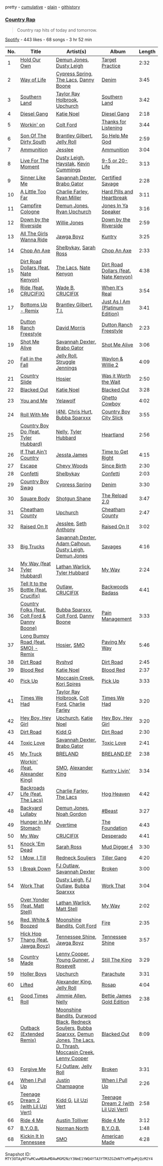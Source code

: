 pretty - [cumulative](/playlists/cumulative/37i9dQZF1DWXbiccytJ5L7.md) - [plain](/playlists/plain/37i9dQZF1DWXbiccytJ5L7) - [githistory](https://github.githistory.xyz/mackorone/spotify-playlist-archive/blob/main/playlists/plain/37i9dQZF1DWXbiccytJ5L7)

### [Country Rap](https://open.spotify.com/playlist/37i9dQZF1DWXbiccytJ5L7)

> Country rap hits of today and tomorrow.

[Spotify](https://open.spotify.com/user/spotify) - 443 likes - 68 songs - 3 hr 52 min

| No. | Title | Artist(s) | Album | Length |
|---|---|---|---|---|
| 1 | [Hold Our Own](https://open.spotify.com/track/1AEylK0tRkpw4dKE1pyhyd) | [Demun Jones](https://open.spotify.com/artist/1LkLu8Wywk1qLvWUYAQiZR), [Dusty Leigh](https://open.spotify.com/artist/78n0vEA36pwCD6Vzzg7Ynr) | [Target Practice](https://open.spotify.com/album/4UXqLULHYCflnysccRMF5L) | 2:32 |
| 2 | [Way of Life](https://open.spotify.com/track/772E0ETHUfEwT5gJJOXW0C) | [Cypress Spring](https://open.spotify.com/artist/23PFGrmuqJvklNT9ikqXaC), [The Lacs](https://open.spotify.com/artist/23OFz99wX0NDBBwrxthLWU), [Danny Boone](https://open.spotify.com/artist/6hbruWbLY9C6Id2335jVF8) | [Denim](https://open.spotify.com/album/577oexFxcnZcntdo1TBIjo) | 3:45 |
| 3 | [Southern Land](https://open.spotify.com/track/2bX3Cb6QE8OetYBwJKnd0o) | [Taylor Ray Holbrook](https://open.spotify.com/artist/58nB2Z6IiDdTUTwHYw56xI), [Upchurch](https://open.spotify.com/artist/2pSObt5Fk8izuX8ZfI3jRn) | [Southern Land](https://open.spotify.com/album/06O3dxp8QBUjimf94haj4q) | 3:42 |
| 4 | [Diesel Gang](https://open.spotify.com/track/4PAOoxMolPJnNqkUDmGI4r) | [Katie Noel](https://open.spotify.com/artist/4nreGSB7QWCSeYWKpcz3pt) | [Diesel Gang](https://open.spotify.com/album/5nF2qDdVwzg2rAfxVygEtb) | 2:18 |
| 5 | [Workin' on](https://open.spotify.com/track/5kSPD3rOo2hGYVwheIxpv8) | [Colt Ford](https://open.spotify.com/artist/0OpWIlokQeE7BNQMhuu2Nx) | [Thanks for Listening](https://open.spotify.com/album/3WtqSu0KlVlyDURmFqBjdY) | 3:44 |
| 6 | [Son Of The Dirty South](https://open.spotify.com/track/6WaPKTy7RYb21gs8PasOPL) | [Brantley Gilbert](https://open.spotify.com/artist/5q8HGNo0BjLWaTAhRtbwxa), [Jelly Roll](https://open.spotify.com/artist/19k8AgwwTSxeaxkOuCQEJs) | [So Help Me God](https://open.spotify.com/album/01WU13PMkMohKI8mHJJ0DL) | 2:59 |
| 7 | [Ammunition](https://open.spotify.com/track/5z4lIzved0Jy9AJcwb44uS) | [Jesslee](https://open.spotify.com/artist/7Bve7xtrpHJaFvwn4XIJV1) | [Ammunition](https://open.spotify.com/album/5lTeytt3nJN1hz8bZAiegJ) | 3:04 |
| 8 | [Live For The Moment](https://open.spotify.com/track/6bxDIFhdLKpeyGo0PBIz4w) | [Dusty Leigh](https://open.spotify.com/artist/78n0vEA36pwCD6Vzzg7Ynr), [Haystak](https://open.spotify.com/artist/1Cv4OTcRrMvpUqKQftW88M), [Kevin Cummings](https://open.spotify.com/artist/5CreTojV18Ps5Bl4AOn5Nh) | [9\-5 or 20\-Life](https://open.spotify.com/album/4Zk61choxayZFVg3qIk7DL) | 3:13 |
| 9 | [Sinner Like Me](https://open.spotify.com/track/01sSGVKLUffTpikbdvjEwl) | [Savannah Dexter](https://open.spotify.com/artist/1e2nwjPRhYpmY7m906NFwz), [Brabo Gator](https://open.spotify.com/artist/65Hl3kqIp39UAQcG4FgSHN) | [Certified Savage](https://open.spotify.com/album/0bM7pyWrF2NRJmqppf09hY) | 2:28 |
| 10 | [A Little Too Far](https://open.spotify.com/track/0IYTStpc8Iux9ImzTQvlFu) | [Charlie Farley](https://open.spotify.com/artist/7c9KnWYDsZgK8k5QiCi9wk), [Ryan Miller](https://open.spotify.com/artist/7vzjsRPzEhuj0RtYS3M2jG) | [Hard Pills and Heartbreak](https://open.spotify.com/album/6IkkW1NUKXt8uumIfLHSv2) | 3:11 |
| 11 | [Campfire Cologne](https://open.spotify.com/track/1fslCOmxtyPvE55p3KVTWY) | [Demun Jones](https://open.spotify.com/artist/1LkLu8Wywk1qLvWUYAQiZR), [Ryan Upchurch](https://open.spotify.com/artist/2TQ2YAxUktGmAJkUyQJMBa) | [Jones In Ya Speaker](https://open.spotify.com/album/0CehH8vI5ZodVx7U88ArOk) | 3:16 |
| 12 | [Down by the Riverside](https://open.spotify.com/track/1p5VeCCFyeafMMDaXak10E) | [Willie Jones](https://open.spotify.com/artist/5OCZWZ399lBKgxBxE8cjRM) | [Down by the Riverside](https://open.spotify.com/album/5XeC1lvfqfIs80BoY3qzpC) | 2:59 |
| 13 | [All The Girls Wanna Ride](https://open.spotify.com/track/4u4JqBap9AgXwHMH90pKTl) | [Jawga Boyz](https://open.spotify.com/artist/4rfTlSG4QNPCdjo57jAmMW) | [Kuntry](https://open.spotify.com/album/6EquuFDUflWCLiB6Rc6dsE) | 3:25 |
| 14 | [Chop An Axe](https://open.spotify.com/track/7GtRhC9Akk38hpP1aiyfr6) | [Shelbykay](https://open.spotify.com/artist/6VlMPSbIYyHng6Xx1JmnXD), [Sarah Ross](https://open.spotify.com/artist/6BHFfCwwWCOGRNSZAxNvrk) | [Chop An Axe](https://open.spotify.com/album/7xF5E4uHp1lOUXJFdTcBrb) | 2:33 |
| 15 | [Dirt Road Dollars \(feat\. Nate Kenyon\)](https://open.spotify.com/track/2gzZn5WD5Tb2uOLDw41eGi) | [The Lacs](https://open.spotify.com/artist/23OFz99wX0NDBBwrxthLWU), [Nate Kenyon](https://open.spotify.com/artist/18uDt2CmzLwhbVUORHE6x4) | [Dirt Road Dollars \(feat\. Nate Kenyon\)](https://open.spotify.com/album/4HFhm6f269FUupuUAyFmDr) | 4:38 |
| 16 | [Ride \(feat\. CRUCIFIX\)](https://open.spotify.com/track/0nyA6JFmmF1d1WBb5OHolX) | [Wade B](https://open.spotify.com/artist/6SRngj3jZv4ZH2HDHWMrdQ), [CRUCIFIX](https://open.spotify.com/artist/3TZlqrpMAxc0nR7jKggeyh) | [When It's Real](https://open.spotify.com/album/2Bit7fuwbKJr2BG4b8nPUy) | 3:54 |
| 17 | [Bottoms Up \- Remix](https://open.spotify.com/track/6hbwFerDj55bMGZZvcInze) | [Brantley Gilbert](https://open.spotify.com/artist/5q8HGNo0BjLWaTAhRtbwxa), [T.I.](https://open.spotify.com/artist/4OBJLual30L7gRl5UkeRcT) | [Just As I Am \(Platinum Edition\)](https://open.spotify.com/album/5kdGRd8zK6m135zrjwG6il) | 3:41 |
| 18 | [Dutton Ranch Freestyle](https://open.spotify.com/track/5GUBtgwJqu5YYRlH9UmsEh) | [David Morris](https://open.spotify.com/artist/23Pb3oXBOQj9WEziS6laUW) | [Dutton Ranch Freestyle](https://open.spotify.com/album/12ucndqZaX2jUTEGxWMjDk) | 2:23 |
| 19 | [Shot Me Alive](https://open.spotify.com/track/0p4i3IVz9DMiSs2yq4LiQP) | [Savannah Dexter](https://open.spotify.com/artist/1e2nwjPRhYpmY7m906NFwz), [Brabo Gator](https://open.spotify.com/artist/65Hl3kqIp39UAQcG4FgSHN) | [Shot Me Alive](https://open.spotify.com/album/0JeH0Zusi2x59hwWik9Za9) | 3:06 |
| 20 | [Fall in the Fall](https://open.spotify.com/track/6bXSfLBuqFQtVHNLxXbqbk) | [Jelly Roll](https://open.spotify.com/artist/19k8AgwwTSxeaxkOuCQEJs), [Struggle Jennings](https://open.spotify.com/artist/7HnPsSFnXUJ8XiHt1UuQ23) | [Waylon & Willie 2](https://open.spotify.com/album/4o9I622N2dNhGOiaHqjwad) | 4:09 |
| 21 | [Country Slide](https://open.spotify.com/track/2WbgJl4hnuimyrJHYEOCz4) | [Hosier](https://open.spotify.com/artist/1ZyPVE0wXLVuEGEYpoFx22) | [Was it Worth the Wait](https://open.spotify.com/album/058BIgTkc6mY12RGU1ylfm) | 2:50 |
| 22 | [Blacked Out](https://open.spotify.com/track/5ImqyYZ3zgraskdflX6Cdc) | [Katie Noel](https://open.spotify.com/artist/4nreGSB7QWCSeYWKpcz3pt) | [Blacked Out](https://open.spotify.com/album/3Hi7EH9ZBJCzH8dLll20A6) | 3:28 |
| 23 | [You and Me](https://open.spotify.com/track/53QA7j4pHWAtbE3D0Glh7Q) | [Yelawolf](https://open.spotify.com/artist/68DWke2VjdDmA75aJX5C57) | [Ghetto Cowboy](https://open.spotify.com/album/2dTnaecImWLJOMrJgF5HAt) | 4:02 |
| 24 | [Roll With Me](https://open.spotify.com/track/1A8bSRTIaWjOjtt1y8gmZO) | [I4NI](https://open.spotify.com/artist/3zLyy1Z82ukEfGVOsOB2Io), [Chris Hurt](https://open.spotify.com/artist/6cOsEsSXiTvTRciYa0nol2), [Bubba Sparxxx](https://open.spotify.com/artist/3RPYHNSwe3w0mtfJwKIN9P) | [Country Boy City Slick](https://open.spotify.com/album/58rS611GRSt8OEG1Wb1fRu) | 3:55 |
| 25 | [Country Boy Do \(feat\. Tyler Hubbard\)](https://open.spotify.com/track/24MH7MzHl5XAYlmMdn85CF) | [Nelly](https://open.spotify.com/artist/2gBjLmx6zQnFGQJCAQpRgw), [Tyler Hubbard](https://open.spotify.com/artist/3BEV5FcxOtkQJ7lLRKMh3V) | [Heartland](https://open.spotify.com/album/1a7BlXLCqjTxQh6X8L9JBL) | 2:56 |
| 26 | [If That Ain't Country](https://open.spotify.com/track/2bWaQyC68Bt7FSXCACY2aN) | [Jessta James](https://open.spotify.com/artist/35Gl3ugDwfqKvwOrlHcQqK) | [Time to Get Right](https://open.spotify.com/album/5DULWTKKsU4R7aXFOfo3OB) | 4:15 |
| 27 | [Escape](https://open.spotify.com/track/3dqB7rcjQOck6MbWfV4Nhd) | [Chevy Woods](https://open.spotify.com/artist/6hSbppor1AmH9RGzyxOcGT) | [Since Birth](https://open.spotify.com/album/00TQLFYMVs0VjBsHLiASzh) | 2:30 |
| 28 | [Confetti](https://open.spotify.com/track/3YP3VB9FEdbAzoC9RZ5frW) | [Shelbykay](https://open.spotify.com/artist/6VlMPSbIYyHng6Xx1JmnXD) | [Confetti](https://open.spotify.com/album/57UcRsgqFNbrjUa1iDmAbv) | 2:03 |
| 29 | [Country Boy Swag](https://open.spotify.com/track/6c0IDzUOmZnDJOiHFu7q4F) | [Cypress Spring](https://open.spotify.com/artist/23PFGrmuqJvklNT9ikqXaC) | [Denim](https://open.spotify.com/album/577oexFxcnZcntdo1TBIjo) | 3:30 |
| 30 | [Square Body](https://open.spotify.com/track/4O5q0TmgkMxvf7ksLINGCW) | [Shotgun Shane](https://open.spotify.com/artist/0t4OC45mZTJBIjcIJmu4xw) | [The Reload 2.0](https://open.spotify.com/album/1vqjfnMlzdUQ3TaVLD7Rsk) | 3:47 |
| 31 | [Cheatham County](https://open.spotify.com/track/29ad3oJC56R3hFO9XKSDgb) | [Upchurch](https://open.spotify.com/artist/2pSObt5Fk8izuX8ZfI3jRn) | [Cheatham County](https://open.spotify.com/album/0gN8RBGUyEGmhUNDT98vG4) | 2:47 |
| 32 | [Raised On It](https://open.spotify.com/track/5A9yQ6iMNyWomSolE0Txme) | [Jesslee](https://open.spotify.com/artist/7Bve7xtrpHJaFvwn4XIJV1), [Seth Anthony](https://open.spotify.com/artist/69fyBUeaP6u5zUKxhJi2wo) | [Raised On It](https://open.spotify.com/album/5cege1fUUvELehDKVy8kF3) | 3:02 |
| 33 | [Big Trucks](https://open.spotify.com/track/5ooRDQU9vc9x0c7mO1Exw1) | [Savannah Dexter](https://open.spotify.com/artist/1e2nwjPRhYpmY7m906NFwz), [Adam Calhoun](https://open.spotify.com/artist/4fZ8AuVP6Y8mLmCoybfKpC), [Dusty Leigh](https://open.spotify.com/artist/78n0vEA36pwCD6Vzzg7Ynr), [Demun Jones](https://open.spotify.com/artist/1LkLu8Wywk1qLvWUYAQiZR) | [Savages](https://open.spotify.com/album/6C2HnjRUd6azJaiawibKUP) | 4:16 |
| 34 | [My Way \(feat Tyler Hubbard\)](https://open.spotify.com/track/3qppdX325WO677KrczGZrv) | [Lathan Warlick](https://open.spotify.com/artist/6Wg68vsyRjVt7TRJsWNWSP), [Tyler Hubbard](https://open.spotify.com/artist/3BEV5FcxOtkQJ7lLRKMh3V) | [My Way](https://open.spotify.com/album/42rGSwtLPemPlWDWNWLKym) | 2:24 |
| 35 | [Tell It to the Bottle \(feat\. Crucifix\)](https://open.spotify.com/track/5fk1AIw7aq6KrFiVw9cLXP) | [Outlaw](https://open.spotify.com/artist/2pJGajElsjl8qbfsd17uED), [CRUCIFIX](https://open.spotify.com/artist/3TZlqrpMAxc0nR7jKggeyh) | [Backwoods Badass](https://open.spotify.com/album/2qR2tuNdy15hqhhP7BUCh9) | 4:41 |
| 36 | [Country Folks \(feat\. Colt Ford & Danny Boone\)](https://open.spotify.com/track/1BsvAobGiVCaqRAixv22CW) | [Bubba Sparxxx](https://open.spotify.com/artist/3RPYHNSwe3w0mtfJwKIN9P), [Colt Ford](https://open.spotify.com/artist/0OpWIlokQeE7BNQMhuu2Nx), [Danny Boone](https://open.spotify.com/artist/6hbruWbLY9C6Id2335jVF8) | [Pain Management](https://open.spotify.com/album/0q3foQ56tQjePzX6SXCdTK) | 3:33 |
| 37 | [Long Bumpy Road \(feat\. SMO\) \- Remix](https://open.spotify.com/track/7mHQvybBKPU8U2q1WVhj0j) | [Hosier](https://open.spotify.com/artist/1ZyPVE0wXLVuEGEYpoFx22), [SMO](https://open.spotify.com/artist/06zS0fTnfMX9Bg3UTfKbD9) | [Paving My Way](https://open.spotify.com/album/6XgqbPax3lypTi5EikNsMA) | 5:46 |
| 38 | [Dirt Road](https://open.spotify.com/track/2QmpdwkRlSABLeVCIE3o8r) | [Rvshvd](https://open.spotify.com/artist/4YTk2H7LWeoCgdoQ5umieQ) | [Dirt Road](https://open.spotify.com/album/4TZ5hONwJtP0pYCkIzb7Zo) | 2:45 |
| 39 | [Blood Red](https://open.spotify.com/track/2Sg4k2Y2N2Ju0YZzCc81VN) | [Katie Noel](https://open.spotify.com/artist/4nreGSB7QWCSeYWKpcz3pt) | [Blood Red](https://open.spotify.com/album/3a70N0bVBOpzQfnaMOU3Gk) | 2:37 |
| 40 | [Pick Up](https://open.spotify.com/track/2lNRmLIgGeLvXbG2Pb1uss) | [Moccasin Creek](https://open.spotify.com/artist/0NbK6zi0udNSXMzL7Ekq5T), [Kori Spires](https://open.spotify.com/artist/6avl0QvhBIoRg4lbJJtw39) | [Pick Up](https://open.spotify.com/album/1mmL1c08dZxlB7SJRX0f8D) | 3:33 |
| 41 | [Times We Had](https://open.spotify.com/track/07BnMSbUANs8DDRZ1HDoy8) | [Taylor Ray Holbrook](https://open.spotify.com/artist/58nB2Z6IiDdTUTwHYw56xI), [Colt Ford](https://open.spotify.com/artist/0OpWIlokQeE7BNQMhuu2Nx), [Charlie Farley](https://open.spotify.com/artist/7c9KnWYDsZgK8k5QiCi9wk) | [Times We Had](https://open.spotify.com/album/2MOK1PsjU663gPeJi0IK1N) | 3:20 |
| 42 | [Hey Boy, Hey Girl](https://open.spotify.com/track/47f6eZgviwSZciXGv2iWYg) | [Upchurch](https://open.spotify.com/artist/2pSObt5Fk8izuX8ZfI3jRn), [Katie Noel](https://open.spotify.com/artist/4nreGSB7QWCSeYWKpcz3pt) | [Hey Boy, Hey Girl](https://open.spotify.com/album/4YemyQre4YNNvLLM3huRrN) | 3:20 |
| 43 | [Dirt Road](https://open.spotify.com/track/24LyKCgvEia1eAPUbuISlk) | [Kidd G](https://open.spotify.com/artist/5edcHuf8pWH3I00WTorajM) | [Dirt Road](https://open.spotify.com/album/2rVX2YE6zvgkTVsWmk7OP5) | 2:30 |
| 44 | [Toxic Love](https://open.spotify.com/track/3jrVt9JiLZOylwndgKTqJV) | [Savannah Dexter](https://open.spotify.com/artist/1e2nwjPRhYpmY7m906NFwz), [Brabo Gator](https://open.spotify.com/artist/65Hl3kqIp39UAQcG4FgSHN) | [Toxic Love](https://open.spotify.com/album/4sncnWAHqc5gDwPfYa1G5o) | 2:41 |
| 45 | [My Truck](https://open.spotify.com/track/6jGyDvL1Rf4XfwTb25o1HN) | [BRELAND](https://open.spotify.com/artist/0C86lmpnwiyLDUiyo4d0P1) | [BRELAND EP](https://open.spotify.com/album/61oSbcEqPRT4bTnP4YCQvt) | 2:38 |
| 46 | [Workin' \(feat\. Alexander King\)](https://open.spotify.com/track/4fkUsaC0dJfHp5N1kIrZlr) | [SMO](https://open.spotify.com/artist/06zS0fTnfMX9Bg3UTfKbD9), [Alexander King](https://open.spotify.com/artist/5hvNjGBoEkn4ENKwDvtouW) | [Kuntry Livin'](https://open.spotify.com/album/1vLTwC9j9fDAwPt6mqkUi0) | 3:34 |
| 47 | [Backroads Life \(feat\. The Lacs\)](https://open.spotify.com/track/75RsCkcyXJvc26HmmwKhlu) | [Charlie Farley](https://open.spotify.com/artist/7c9KnWYDsZgK8k5QiCi9wk), [The Lacs](https://open.spotify.com/artist/23OFz99wX0NDBBwrxthLWU) | [Hog Heaven](https://open.spotify.com/album/4d6JJcqCvlw4XBT5c3gbAf) | 4:42 |
| 48 | [Backyard Lullaby](https://open.spotify.com/track/3A1DKJEl8D6tRmr4Fnssz0) | [Demun Jones](https://open.spotify.com/artist/1LkLu8Wywk1qLvWUYAQiZR), [Noah Gordon](https://open.spotify.com/artist/3SgE8veHiqVK2xezARDQPH) | [\#Beast](https://open.spotify.com/album/4BvrkvRdx6JjDpTFDqDSi6) | 3:27 |
| 49 | [Hunger in My Stomach](https://open.spotify.com/track/4JcoMt9O0jUumJG2PoJGss) | [Overtime](https://open.spotify.com/artist/3CTYZXZSVMF5WkZLg43YLV) | [The Foundation](https://open.spotify.com/album/6CnajEdJG9GdOe7UgSit7T) | 4:43 |
| 50 | [My Way](https://open.spotify.com/track/2ffKq4FMAknQKEdFLOmhG0) | [CRUCIFIX](https://open.spotify.com/artist/3TZlqrpMAxc0nR7jKggeyh) | [Desperado](https://open.spotify.com/album/6VR5bkzVTgxlXpsEo9uaYf) | 4:41 |
| 51 | [Knock 'Em Dead](https://open.spotify.com/track/2bGNFu7Hp1ZZFEaJEWy7ln) | [Sarah Ross](https://open.spotify.com/artist/6BHFfCwwWCOGRNSZAxNvrk) | [Mud Digger 4](https://open.spotify.com/album/2RG6477nEGHWCoyVCi7dSh) | 3:30 |
| 52 | [I Mow, I Till](https://open.spotify.com/track/7xOSlsorO1COjKfIdVk5t7) | [Redneck Souljers](https://open.spotify.com/artist/5FY8IkeSIChD7WcmPPH5NW) | [Tiller Gang](https://open.spotify.com/album/0NJcvtv173uUae6NFosCIl) | 4:20 |
| 53 | [I Break Down](https://open.spotify.com/track/3HrgCysmgDJpAGRrigxEq6) | [FJ Outlaw](https://open.spotify.com/artist/7LOfwXilquLSyzg493dPwJ), [Savannah Dexter](https://open.spotify.com/artist/1e2nwjPRhYpmY7m906NFwz) | [Broken](https://open.spotify.com/album/0vFFeehyxP9DIMR4gGpXap) | 3:00 |
| 54 | [Work That](https://open.spotify.com/track/4k0Gpz3QD12vVV6XJF7uOy) | [Dusty Leigh](https://open.spotify.com/artist/78n0vEA36pwCD6Vzzg7Ynr), [FJ Outlaw](https://open.spotify.com/artist/7LOfwXilquLSyzg493dPwJ), [Bubba Sparxxx](https://open.spotify.com/artist/3RPYHNSwe3w0mtfJwKIN9P) | [Work That](https://open.spotify.com/album/3wi2k5B4qfXu3EwmTsggjD) | 3:04 |
| 55 | [Over Yonder \(feat\. Matt Stell\)](https://open.spotify.com/track/7JQgMt8a20UkwAHoYa1Ex4) | [Lathan Warlick](https://open.spotify.com/artist/6Wg68vsyRjVt7TRJsWNWSP), [Matt Stell](https://open.spotify.com/artist/7EekKnlf2HwNaLLpL9Cpgy) | [My Way](https://open.spotify.com/album/42rGSwtLPemPlWDWNWLKym) | 2:02 |
| 56 | [Red, White & Boozed](https://open.spotify.com/track/6csDpdNhk1TUqqgBeBFwnb) | [Moonshine Bandits](https://open.spotify.com/artist/7DBsiQxsZAKC5lHoRCdOFG), [Colt Ford](https://open.spotify.com/artist/0OpWIlokQeE7BNQMhuu2Nx) | [Fire](https://open.spotify.com/album/6OrAtQd8lAdUhn7KzmQCaP) | 2:35 |
| 57 | [Hick Hop Thang \(feat\. Jawga Boyz\)](https://open.spotify.com/track/7BQtrNgI3DoitGB1IE8gI9) | [Tennessee Shine](https://open.spotify.com/artist/2EMzEaCYBoIXBSAdyryi4l), [Jawga Boyz](https://open.spotify.com/artist/4rfTlSG4QNPCdjo57jAmMW) | [Tennessee Shine](https://open.spotify.com/album/4smxfavZtbma0XLdYiiMA0) | 3:57 |
| 58 | [Country Made](https://open.spotify.com/track/2dzQTTYxfcKpH8PncC3SkE) | [Lenny Cooper](https://open.spotify.com/artist/4GhUchfx0YFPsDaXZRJp8v), [Young Gunner](https://open.spotify.com/artist/5U4zQH57FFSIBvYigOk7G1), [J Rosevelt](https://open.spotify.com/artist/49o8zl9XztPTeGDc5D0xaj) | [Still The King](https://open.spotify.com/album/58yc5Wx0ShmeAsJjParire) | 3:29 |
| 59 | [Holler Boys](https://open.spotify.com/track/3z0dzcrMa0e9TpP6xxKwaU) | [Upchurch](https://open.spotify.com/artist/2pSObt5Fk8izuX8ZfI3jRn) | [Parachute](https://open.spotify.com/album/0x1pqWmdjByJt0lVEUr99c) | 3:31 |
| 60 | [Lifted](https://open.spotify.com/track/3CsdmO3Uh0qqlIli1wvnjM) | [Alexander King](https://open.spotify.com/artist/5hvNjGBoEkn4ENKwDvtouW), [Jelly Roll](https://open.spotify.com/artist/19k8AgwwTSxeaxkOuCQEJs) | [Rosap](https://open.spotify.com/album/02UEIpucuJMIqjifFgCh8c) | 4:04 |
| 61 | [Good Times Roll](https://open.spotify.com/track/6iP3HRpbWj0iPd8gTSQgCn) | [Jimmie Allen](https://open.spotify.com/artist/147nKr9upHZSSxqCzh9j7c), [Nelly](https://open.spotify.com/artist/2gBjLmx6zQnFGQJCAQpRgw) | [Bettie James Gold Edition](https://open.spotify.com/album/7nkRtJr1dCHcQJHUvi2Dii) | 2:38 |
| 62 | [Outback \(Extended Remix\)](https://open.spotify.com/track/5ycmDZVfvCFRIwALkTFwbb) | [Moonshine Bandits](https://open.spotify.com/artist/7DBsiQxsZAKC5lHoRCdOFG), [Durwood Black](https://open.spotify.com/artist/4MUvRyLfPPLd35bnFTUjDz), [Redneck Souljers](https://open.spotify.com/artist/5FY8IkeSIChD7WcmPPH5NW), [Bubba Sparxxx](https://open.spotify.com/artist/3RPYHNSwe3w0mtfJwKIN9P), [Demun Jones](https://open.spotify.com/artist/1LkLu8Wywk1qLvWUYAQiZR), [The Lacs](https://open.spotify.com/artist/23OFz99wX0NDBBwrxthLWU), [D\. Thrash](https://open.spotify.com/artist/0xZDRONxKQoyG5S2HTbjj5), [Moccasin Creek](https://open.spotify.com/artist/0NbK6zi0udNSXMzL7Ekq5T), [Lenny Cooper](https://open.spotify.com/artist/4GhUchfx0YFPsDaXZRJp8v) | [Blacked Out](https://open.spotify.com/album/4F2ntJClTmxq4oP82MuMV2) | 8:09 |
| 63 | [Forgive Me](https://open.spotify.com/track/2mBnRpo3EECA5UB24qU2AS) | [FJ Outlaw](https://open.spotify.com/artist/7LOfwXilquLSyzg493dPwJ), [Jelly Roll](https://open.spotify.com/artist/19k8AgwwTSxeaxkOuCQEJs) | [Broken](https://open.spotify.com/album/3rFkyJX6pMbRmz9jaskhdz) | 3:31 |
| 64 | [When I Pull Up](https://open.spotify.com/track/7aHzBx4XwGc0e1d7sKd5Md) | [Justin Champagne](https://open.spotify.com/artist/7Db8AKNMsmpj2CN9H8lVxH) | [When I Pull Up](https://open.spotify.com/album/7LfEgScSBQT6MD7ugKB6oa) | 2:26 |
| 65 | [Teenage Dream 2 \(with Lil Uzi Vert\)](https://open.spotify.com/track/1P9JOrLMizchG5imSTQqrI) | [Kidd G](https://open.spotify.com/artist/5edcHuf8pWH3I00WTorajM), [Lil Uzi Vert](https://open.spotify.com/artist/4O15NlyKLIASxsJ0PrXPfz) | [Teenage Dream 2 \(with Lil Uzi Vert\)](https://open.spotify.com/album/462FYqbPKtgQrdP390TKuA) | 2:58 |
| 66 | [Ride 4 Me](https://open.spotify.com/track/7yyEXTDz5p8BrN60dmYOJ3) | [Austin Tolliver](https://open.spotify.com/artist/3mJzTRR6NlyNWYkZ946WgC) | [Ride 4 Me](https://open.spotify.com/album/0GikiFDQpTLKZ6ytl4zms0) | 3:12 |
| 67 | [B.Y.O.B.](https://open.spotify.com/track/0eV8jHjIz5mC4hrDcARzur) | [Norman North](https://open.spotify.com/artist/3qKHegS8r4Q08xagEIJwez) | [B.Y.O.B.](https://open.spotify.com/album/5ax0ni9GqPz5ClUlFGw3bR) | 1:48 |
| 68 | [Kickin It In Tennessee](https://open.spotify.com/track/00tjbaCO1fXTdFdCrQH09L) | [SMO](https://open.spotify.com/artist/06zS0fTnfMX9Bg3UTfKbD9) | [American Made](https://open.spotify.com/album/1etK14fl8H9iwvaaEBobXU) | 4:28 |

Snapshot ID: `MTY3OTAyNTYwMCwwMDAwMDAwMGM2NzY3NmE1YWQ4YTA3YTM3ZGZmNTYxMTgwMjQzM2Y4`
